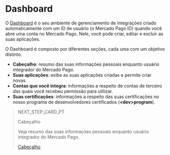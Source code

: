 # Dashboard
 
O [Dashboard](https://mercadopago[FAKER][URL][DOMAIN]/developers/panel) é o seu ambiente de gerenciamento de integrações criado automaticamente com um ID de usuário (o Mercado Pago ID) quando você abre uma conta no Mercado Pago. Nele, você pode criar, editar e excluir as suas aplicações.
 
O Dashboard é composto por diferentes seções, cada uma com um objetivo distinto.
 
* **Cabeçalho**: resumo das suas informações pessoais enquanto usuário integrador do Mercado Pago.
* **Suas aplicações**: exibe as suas aplicações criadas e permite criar novas.
* **Contas que você integra**: informações a respeito de contas de terceiro das quais você recebeu permissão para utilizar.
* **Suas certificações**: informações a respeito das suas certificações no nosso programa de desenvolvedores certificados (**&lt;dev&gt;program**).

> NEXT_STEP_CARD_PT
>
> Cabeçalho
>
> Veja resumo das suas informações pessoais enquanto usuário integrador do Mercado Pago.
>
> [Cabeçalho](https://www.mercadopago[FAKER][URL][DOMAIN]/developers/pt/guides/resources/dashboard/header)